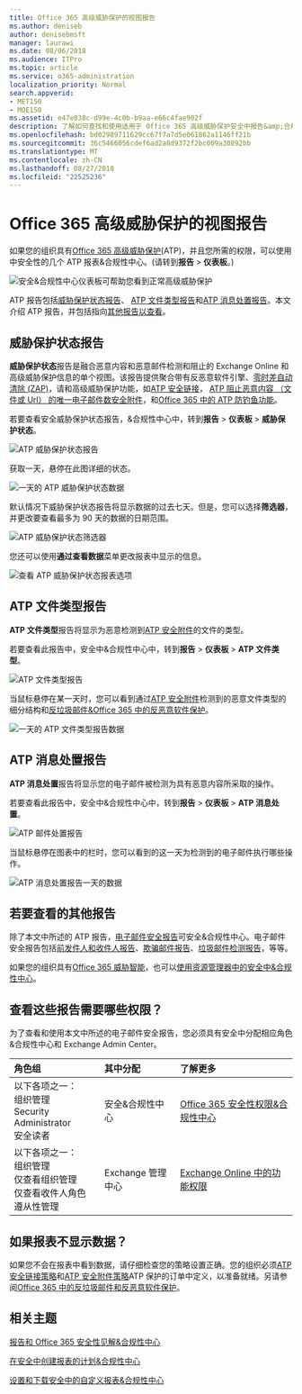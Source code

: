 ```yaml
---
title: Office 365 高级威胁保护的视图报告
ms.author: deniseb
author: denisebmsft
manager: laurawi
ms.date: 08/06/2018
ms.audience: ITPro
ms.topic: article
ms.service: o365-administration
localization_priority: Normal
search.appverid:
- MET150
- MOE150
ms.assetid: e47e838c-d99e-4c0b-b9aa-e66c4fae902f
description: 了解如何查找和使用适用于 Office 365 高级威胁保护安全中报告&amp;合规性中心。
ms.openlocfilehash: bd02989711629cc67f7a7d5e061862a1146ff21b
ms.sourcegitcommit: 36c5466056cdef6ad2a8d9372f2bc009a30892bb
ms.translationtype: MT
ms.contentlocale: zh-CN
ms.lasthandoff: 08/27/2018
ms.locfileid: "22525236"
---
```

# <a name="view-reports-for-office-365-advanced-threat-protection"></a>Office 365 高级威胁保护的视图报告

如果您的组织具有[Office 365 高级威胁保护](office-365-atp.md)(ATP)，并且您所需的权限，可以使用中安全性的几个 ATP 报表&amp;合规性中心。(请转到**报告** \> **仪表板**。)
  
![安全&amp;合规性中心仪表板可帮助您看到正常高级威胁保护](media/6b213d34-adbb-44af-8549-be9a7e2db087.png)
  
ATP 报告包括[威胁保护状态报告](view-reports-for-atp.md#advancedthreats)、 [ATP 文件类型报告](view-reports-for-atp.md#atpfiletypes)和[ATP 消息处置报告](view-reports-for-atp.md#atpmessagedisp)。本文介绍 ATP 报告，并包括指向[其他报告以查看](view-reports-for-atp.md#addl)。
  
## <a name="threat-protection-status-report"></a>威胁保护状态报告

**威胁保护状态**报告是融合恶意内容和恶意邮件检测和阻止的 Exchange Online 和高级威胁保护信息的单个视图。该报告提供聚合带有反恶意软件引擎、[零时差自动清除 (ZAP)](zero-hour-auto-purge.md)，请和高级威胁保护功能，如[ATP 安全链接](atp-safe-links.md)， [ATP 阻止恶意内容 （文件或 Url） 的唯一电子邮件数安全附件](atp-safe-attachments.md)，和[Office 365 中的 ATP 防钓鱼功能](atp-anti-phishing.md)。
  
若要查看安全威胁保护状态报告，&amp;合规性中心中，转到**报告** \> **仪表板** \> **威胁保护状态**。
  
![ATP 威胁保护状态报告](media/6bdd41eb-62e0-423b-9fd4-d1d5baf0cbd5.png)
  
获取一天，悬停在此图详细的状态。
  
![一天的 ATP 威胁保护状态数据](media/d5c2c6ad-c002-4985-a032-c866e46fdea8.png)
  
默认情况下威胁保护状态报告将显示数据的过去七天。但是，您可以选择**筛选器**，并更改要查看最多为 90 天的数据的日期范围。 
  
![ATP 威胁保护状态筛选器](media/4f703369-642b-402b-9758-b9c828283410.png)
  
您还可以使用**通过查看数据**菜单更改报表中显示的信息。 
  
![查看 ATP 威胁保护状态报表选项](media/4959bf8c-d192-4542-b00b-184e101e7513.png)
  
## <a name="atp-file-types-report"></a>ATP 文件类型报告

**ATP 文件类型**报告将显示为恶意检测到[ATP 安全附件](atp-safe-attachments.md)的文件的类型。
  
若要查看此报告中，安全中&amp;合规性中心中，转到**报告** \> **仪表板** \> **ATP 文件类型**。
  
![ATP 文件类型报告](media/6e3f5d33-79aa-4b2d-938c-6ef135d9e54c.png)
  
当鼠标悬停在某一天时，您可以看到通过[ATP 安全附件](atp-safe-attachments.md)检测到的恶意文件类型的细分结构和[反垃圾邮件&amp;Office 365 中的反恶意软件保护](anti-spam-and-anti-malware-protection.md)。
  
![一天的 ATP 文件类型报告数据](media/10d18428-699a-41d2-a73e-be3a8214ada1.png)
  
## <a name="atp-message-disposition-report"></a>ATP 消息处置报告

**ATP 消息处置**报告将显示您的电子邮件被检测为具有恶意内容所采取的操作。 
  
若要查看此报告中，安全中&amp;合规性中心中，转到**报告** \> **仪表板** \> **ATP 消息处置**。
  
![ATP 邮件处置报告](media/b0ff65c4-53d3-496d-bafa-8937a5eb69e5.png)
  
当鼠标悬停在图表中的栏时，您可以看到的这一天为检测到的电子邮件执行哪些操作。
  
![ATP 消息处置报告一天的数据](media/68d2beb8-4b30-48c4-8ba6-5e8ab88ae456.png)
  
## <a name="additional-reports-to-view"></a>若要查看的其他报告

除了本文中所述的 ATP 报告，[电子邮件安全报告](view-email-security-reports.md)可安全&amp;合规性中心。电子邮件安全报告包括[前发件人和收件人报告](view-email-security-reports.md#top-senders-and-recipients-report)、[欺骗邮件报告](view-email-security-reports.md#spoof-mail-report)、[垃圾邮件检测报告](view-email-security-reports.md#spam-detections-report)，等等。
  
如果您的组织具有[Office 365 威胁智能](office-365-ti.md)，也可以[使用资源管理器中的安全中&amp;合规性中心](use-explorer-in-security-and-compliance.md)。
  
## <a name="what-permissions-are-needed-to-view-these-reports"></a>查看这些报告需要哪些权限？

为了查看和使用本文中所述的电子邮件安全报告，您必须具有安全中分配相应角色&amp;合规性中心和 Exchange Admin Center。
  
|**角色组**|**其中分配**|**了解更多**|
|:-----|:-----|:-----|
| 以下各项之一：  <br/>  组织管理  <br/>  Security Administrator  <br/>  安全读者  <br/> |安全&amp;合规性中心  <br/> |[Office 365 安全性权限&amp;合规性中心](permissions-in-the-security-and-compliance-center.md) <br/> |
| 以下各项之一：  <br/>  组织管理  <br/>  仅查看组织管理  <br/>  仅查看收件人角色  <br/>  遵从性管理  <br/> |Exchange 管理中心  <br/> |[Exchange Online 中的功能权限](https://technet.microsoft.com/library/jj200673%28v=exchg.150%29.aspx) <br/> |
   
## <a name="what-if-the-reports-arent-showing-data"></a>如果报表不显示数据？

如果您不会在报表中看到数据，请仔细检查您的策略设置正确。您的组织必须[ATP 安全链接策略](set-up-atp-safe-links-policies.md)和[ATP 安全附件策略](set-up-atp-safe-attachments-policies.md)ATP 保护的订单中定义，以准备就绪。另请参阅[Office 365 中的反垃圾邮件和反恶意软件保护](anti-spam-and-anti-malware-protection.md)。
  
## <a name="related-topics"></a>相关主题

[报告和 Office 365 安全性见解&amp;合规性中心](reports-and-insights-in-security-and-compliance.md)
  
[在安全中创建报表的计划&amp;合规性中心](create-a-schedule-for-a-report.md)
  
[设置和下载安全中的自定义报表&amp;合规性中心](set-up-and-download-a-custom-report.md)
  

